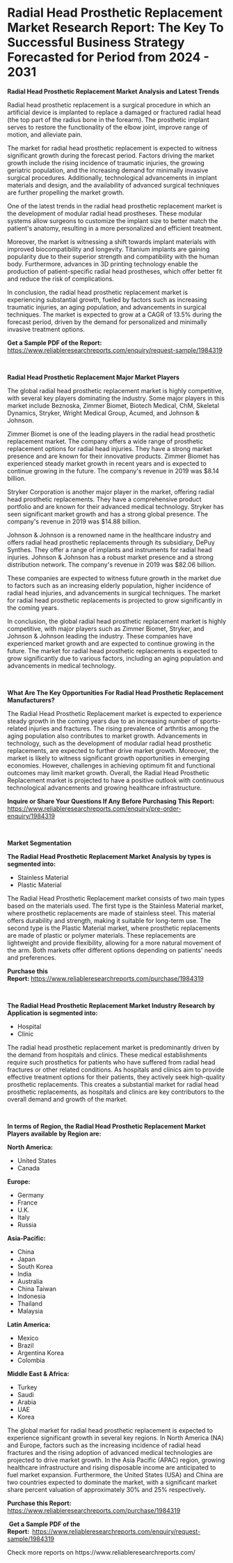 <p><h1>Radial Head Prosthetic Replacement Market Research Report: The Key To Successful Business Strategy Forecasted for Period from 2024 - 2031</h1></p><p><strong>Radial Head Prosthetic Replacement Market Analysis and Latest Trends</strong></p>
<p><p>Radial head prosthetic replacement is a surgical procedure in which an artificial device is implanted to replace a damaged or fractured radial head (the top part of the radius bone in the forearm). The prosthetic implant serves to restore the functionality of the elbow joint, improve range of motion, and alleviate pain.</p><p>The market for radial head prosthetic replacement is expected to witness significant growth during the forecast period. Factors driving the market growth include the rising incidence of traumatic injuries, the growing geriatric population, and the increasing demand for minimally invasive surgical procedures. Additionally, technological advancements in implant materials and design, and the availability of advanced surgical techniques are further propelling the market growth.</p><p>One of the latest trends in the radial head prosthetic replacement market is the development of modular radial head prostheses. These modular systems allow surgeons to customize the implant size to better match the patient's anatomy, resulting in a more personalized and efficient treatment.</p><p>Moreover, the market is witnessing a shift towards implant materials with improved biocompatibility and longevity. Titanium implants are gaining popularity due to their superior strength and compatibility with the human body. Furthermore, advances in 3D printing technology enable the production of patient-specific radial head prostheses, which offer better fit and reduce the risk of complications.</p><p>In conclusion, the radial head prosthetic replacement market is experiencing substantial growth, fueled by factors such as increasing traumatic injuries, an aging population, and advancements in surgical techniques. The market is expected to grow at a CAGR of 13.5% during the forecast period, driven by the demand for personalized and minimally invasive treatment options.</p></p>
<p><strong>Get a Sample PDF of the Report:&nbsp;</strong> <a href="https://www.reliableresearchreports.com/enquiry/request-sample/1984319">https://www.reliableresearchreports.com/enquiry/request-sample/1984319</a></p>
<p>&nbsp;</p>
<p><strong>Radial Head Prosthetic Replacement Major Market Players</strong></p>
<p><p>The global radial head prosthetic replacement market is highly competitive, with several key players dominating the industry. Some major players in this market include Beznoska, Zimmer Biomet, Biotech Medical, ChM, Skeletal Dynamics, Stryker, Wright Medical Group, Acumed, and Johnson & Johnson.</p><p>Zimmer Biomet is one of the leading players in the radial head prosthetic replacement market. The company offers a wide range of prosthetic replacement options for radial head injuries. They have a strong market presence and are known for their innovative products. Zimmer Biomet has experienced steady market growth in recent years and is expected to continue growing in the future. The company's revenue in 2019 was $8.14 billion.</p><p>Stryker Corporation is another major player in the market, offering radial head prosthetic replacements. They have a comprehensive product portfolio and are known for their advanced medical technology. Stryker has seen significant market growth and has a strong global presence. The company's revenue in 2019 was $14.88 billion.</p><p>Johnson & Johnson is a renowned name in the healthcare industry and offers radial head prosthetic replacements through its subsidiary, DePuy Synthes. They offer a range of implants and instruments for radial head injuries. Johnson & Johnson has a robust market presence and a strong distribution network. The company's revenue in 2019 was $82.06 billion.</p><p>These companies are expected to witness future growth in the market due to factors such as an increasing elderly population, higher incidence of radial head injuries, and advancements in surgical techniques. The market for radial head prosthetic replacements is projected to grow significantly in the coming years.</p><p>In conclusion, the global radial head prosthetic replacement market is highly competitive, with major players such as Zimmer Biomet, Stryker, and Johnson & Johnson leading the industry. These companies have experienced market growth and are expected to continue growing in the future. The market for radial head prosthetic replacements is expected to grow significantly due to various factors, including an aging population and advancements in medical technology.</p></p>
<p>&nbsp;</p>
<p><strong>What Are The Key Opportunities For Radial Head Prosthetic Replacement Manufacturers?</strong></p>
<p><p>The Radial Head Prosthetic Replacement market is expected to experience steady growth in the coming years due to an increasing number of sports-related injuries and fractures. The rising prevalence of arthritis among the aging population also contributes to market growth. Advancements in technology, such as the development of modular radial head prosthetic replacements, are expected to further drive market growth. Moreover, the market is likely to witness significant growth opportunities in emerging economies. However, challenges in achieving optimum fit and functional outcomes may limit market growth. Overall, the Radial Head Prosthetic Replacement market is projected to have a positive outlook with continuous technological advancements and growing healthcare infrastructure.</p></p>
<p><strong>Inquire or Share Your Questions If Any Before Purchasing This Report:</strong> <a href="https://www.reliableresearchreports.com/enquiry/pre-order-enquiry/1984319">https://www.reliableresearchreports.com/enquiry/pre-order-enquiry/1984319</a></p>
<p>&nbsp;</p>
<p><strong>Market Segmentation</strong></p>
<p><strong>The Radial Head Prosthetic Replacement Market Analysis by types is segmented into:</strong></p>
<p><ul><li>Stainless Material</li><li>Plastic Material</li></ul></p>
<p><p>The Radial Head Prosthetic Replacement market consists of two main types based on the materials used. The first type is the Stainless Material market, where prosthetic replacements are made of stainless steel. This material offers durability and strength, making it suitable for long-term use. The second type is the Plastic Material market, where prosthetic replacements are made of plastic or polymer materials. These replacements are lightweight and provide flexibility, allowing for a more natural movement of the arm. Both markets offer different options depending on patients' needs and preferences.</p></p>
<p><strong>Purchase this Report:&nbsp;</strong><a href="https://www.reliableresearchreports.com/purchase/1984319">https://www.reliableresearchreports.com/purchase/1984319</a></p>
<p>&nbsp;</p>
<p><strong>The Radial Head Prosthetic Replacement Market Industry Research by Application is segmented into:</strong></p>
<p><ul><li>Hospital</li><li>Clinic</li></ul></p>
<p><p>The radial head prosthetic replacement market is predominantly driven by the demand from hospitals and clinics. These medical establishments require such prosthetics for patients who have suffered from radial head fractures or other related conditions. As hospitals and clinics aim to provide effective treatment options for their patients, they actively seek high-quality prosthetic replacements. This creates a substantial market for radial head prosthetic replacements, as hospitals and clinics are key contributors to the overall demand and growth of the market.</p></p>
<p>&nbsp;</p>
<p><strong>In terms of Region, the Radial Head Prosthetic Replacement Market Players available by Region are:</strong></p>
<p>
    <p> <strong> North America: </strong>
        <ul>
            <li>United States</li>
            <li>Canada</li>
        </ul>
        </p> 
    <p> <strong> Europe: </strong>
        <ul>
            <li>Germany</li>
            <li>France</li>
            <li>U.K.</li>
            <li>Italy</li>
            <li>Russia</li>
        </ul>
        </p> 
    <p> <strong> Asia-Pacific: </strong>
        <ul>
            <li>China</li>
            <li>Japan</li>
            <li>South Korea</li>
            <li>India</li>
            <li>Australia</li>
            <li>China Taiwan</li>
            <li>Indonesia</li>
            <li>Thailand</li>
            <li>Malaysia</li>
        </ul>
        </p> 
    <p> <strong> Latin America: </strong>
        <ul>
            <li>Mexico</li>
            <li>Brazil</li>
            <li>Argentina Korea</li>
            <li>Colombia</li>
        </ul>
        </p> 
    <p> <strong> Middle East & Africa: </strong>
        <ul>
            <li>Turkey</li>
            <li>Saudi</li>
            <li>Arabia</li>
            <li>UAE</li>
            <li>Korea</li>
        </ul>
    </p>
    </p>
<p><p>The global market for radial head prosthetic replacement is expected to experience significant growth in several key regions. In North America (NA) and Europe, factors such as the increasing incidence of radial head fractures and the rising adoption of advanced medical technologies are projected to drive market growth. In the Asia Pacific (APAC) region, growing healthcare infrastructure and rising disposable income are anticipated to fuel market expansion. Furthermore, the United States (USA) and China are two countries expected to dominate the market, with a significant market share percent valuation of approximately 30% and 25% respectively.</p></p>
<p><strong>Purchase this Report: </strong><a href="https://www.reliableresearchreports.com/purchase/1984319">https://www.reliableresearchreports.com/purchase/1984319</a></p>
<p>&nbsp;<strong>Get a Sample PDF of the Report:&nbsp;&nbsp;</strong><a href="https://www.reliableresearchreports.com/enquiry/request-sample/1984319">https://www.reliableresearchreports.com/enquiry/request-sample/1984319</a></p>
<p><strong></strong></p>
<p>Check more reports on https://www.reliableresearchreports.com/</p>